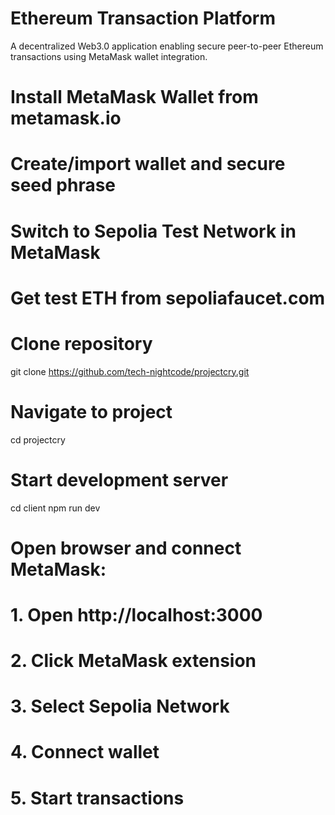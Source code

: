 # Ethereum Transaction Platform

A decentralized Web3.0 application enabling secure peer-to-peer Ethereum transactions using MetaMask wallet integration.

  # Install MetaMask Wallet from metamask.io
  # Create/import wallet and secure seed phrase
  # Switch to Sepolia Test Network in MetaMask
  # Get test ETH from sepoliafaucet.com

# Clone repository
git clone https://github.com/tech-nightcode/projectcry.git

# Navigate to project
cd projectcry

# Start development server
cd client
npm run dev

# Open browser and connect MetaMask:
# 1. Open http://localhost:3000
# 2. Click MetaMask extension
# 3. Select Sepolia Network
# 4. Connect wallet
# 5. Start transactions
